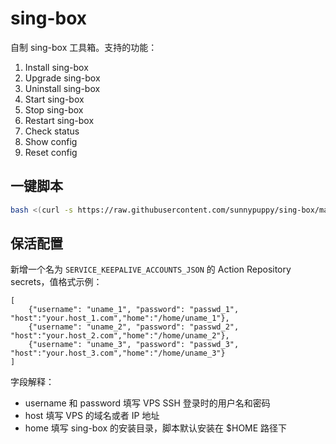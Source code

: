 # sing-box

自制 sing-box 工具箱。支持的功能：

1. Install sing-box
2. Upgrade sing-box
3. Uninstall sing-box
4. Start sing-box
5. Stop sing-box
6. Restart sing-box
7. Check status
8. Show config
9. Reset config

## 一键脚本

```bash
bash <(curl -s https://raw.githubusercontent.com/sunnypuppy/sing-box/main/singbox_tools.sh)
```

## 保活配置

新增一个名为 `SERVICE_KEEPALIVE_ACCOUNTS_JSON` 的 Action Repository secrets，值格式示例：

```
[
    {"username": "uname_1", "password": "passwd_1", "host":"your.host_1.com","home":"/home/uname_1"},
    {"username": "uname_2", "password": "passwd_2", "host":"your.host_2.com","home":"/home/uname_2"},
    {"username": "uname_3", "password": "passwd_3", "host":"your.host_3.com","home":"/home/uname_3"}
]
```

字段解释：

- username 和 password 填写 VPS SSH 登录时的用户名和密码
- host 填写 VPS 的域名或者 IP 地址
- home 填写 sing-box 的安装目录，脚本默认安装在 $HOME 路径下

